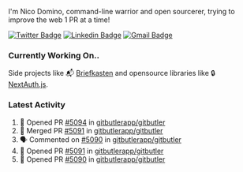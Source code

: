 
I'm Nico Domino, command-line warrior and open sourcerer, trying to improve the web 1 PR at a time!

[![Twitter Badge](https://img.shields.io/badge/-@ndom91-1ca0f1?style=flat-square&labelColor=1ca0f1&logo=twitter&logoColor=white&link=https://twitter.com/ndom91)](https://twitter.com/ndom91) [![Linkedin Badge](https://img.shields.io/badge/-ndom91-blue?style=flat-square&logo=Linkedin&logoColor=white&link=https://www.linkedin.com/in/ndom91/)](https://www.linkedin.com/in/ndom91/) [![Gmail Badge](https://img.shields.io/badge/-yo@ndo.dev-c14438?style=flat-square&logo=mail.ru&logoColor=white&link=mailto:yo@ndo.dev)](mailto:yo@ndo.dev)

### Currently Working On..

Side projects like 📬 [Briefkasten](https://briefkastenhq.com) and opensource libraries like 🔒 [NextAuth.js](https://github.com/nextauthjs/next-auth).

<!--START_SECTION_PROFILE_VIEWS:readme-info-->
<!--END_SECTION_PROFILE_VIEWS:readme-info-->

<!--START_SECTION_DAILY_COMMIT:readme-info-->
<!--END_SECTION_DAILY_COMMIT:readme-info-->

<!--START_SECTION_WEEKLY_COMMIT:readme-info-->
<!--END_SECTION_WEEKLY_COMMIT:readme-info-->

### Latest Activity

<!--START_SECTION:activity-->
1. 💪 Opened PR [#5094](https://github.com/gitbutlerapp/gitbutler/pull/5094) in [gitbutlerapp/gitbutler](https://github.com/gitbutlerapp/gitbutler)
2. 🎉 Merged PR [#5091](https://github.com/gitbutlerapp/gitbutler/pull/5091) in [gitbutlerapp/gitbutler](https://github.com/gitbutlerapp/gitbutler)
3. 🗣 Commented on [#5090](https://github.com/gitbutlerapp/gitbutler/pull/5090#issuecomment-2405126421) in [gitbutlerapp/gitbutler](https://github.com/gitbutlerapp/gitbutler)
4. 💪 Opened PR [#5091](https://github.com/gitbutlerapp/gitbutler/pull/5091) in [gitbutlerapp/gitbutler](https://github.com/gitbutlerapp/gitbutler)
5. 💪 Opened PR [#5090](https://github.com/gitbutlerapp/gitbutler/pull/5090) in [gitbutlerapp/gitbutler](https://github.com/gitbutlerapp/gitbutler)
<!--END_SECTION:activity-->
